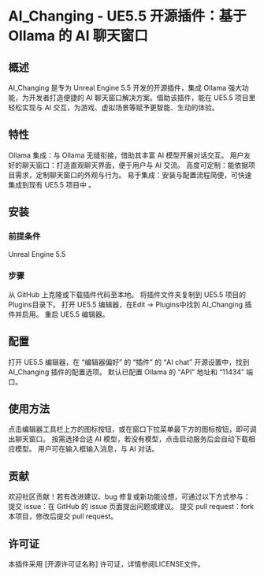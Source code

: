 # AI_Changing - UE5.5 开源插件：基于 Ollama 的 AI 聊天窗口
## 概述
AI_Changing 是专为 Unreal Engine 5.5 开发的开源插件，集成 Ollama 强大功能，为开发者打造便捷的 AI 聊天窗口解决方案。借助该插件，能在 UE5.5 项目里轻松实现与 AI 交互，为游戏、虚拟场景等赋予更智能、生动的体验。
## 特性
Ollama 集成：与 Ollama 无缝衔接，借助其丰富 AI 模型开展对话交互。
用户友好的聊天窗口：打造直观聊天界面，便于用户与 AI 交流。
高度可定制：能依据项目需求，定制聊天窗口的外观与行为。
易于集成：安装与配置流程简便，可快速集成到现有 UE5.5 项目中 。
## 安装
### 前提条件
Unreal Engine 5.5
### 步骤
从 GitHub 上克隆或下载插件代码至本地。
将插件文件夹复制到 UE5.5 项目的Plugins目录下。
打开 UE5.5 编辑器，在Edit -> Plugins中找到 AI_Changing 插件并启用。
重启 UE5.5 编辑器。
## 配置
打开 UE5.5 编辑器，在 “编辑器偏好” 的 “插件” 的 “AI chat” 开源设置中，找到 AI_Changing 插件的配置选项。
默认已配置 Ollama 的 “API” 地址和 “11434” 端口。
## 使用方法
点击编辑器工具栏上方的图标按钮，或在窗口下拉菜单最下方的图标按钮，即可调出聊天窗口。
按需选择合适 AI 模型，若没有模型，点击启动服务后会自动下载相应模型。
用户可在输入框输入消息，与 AI 对话。
## 贡献
欢迎社区贡献！若有改进建议、bug 修复或新功能设想，可通过以下方式参与：
提交 issue：在 GitHub 的 issue 页面提出问题或建议。
提交 pull request：fork 本项目，修改后提交 pull request。
## 许可证
本插件采用 [开源许可证名称] 许可证，详情参阅LICENSE文件。
